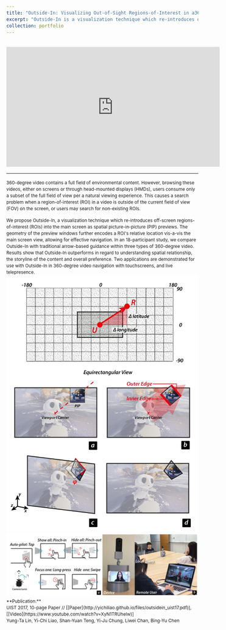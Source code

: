 ```yaml
---
title: "Outside-In: Visualizing Out-of-Sight Regions-of-Interest in a360 Video Using Spatial Picture-in-Picture Previews"
excerpt: "Outside-In is a visualization technique which re-introduces off-screen regions-of-interest (ROIs) into the main screen as spatial picture-in-picture (PIP) previews.<br/><img src='/images/outside-in/outsidein.png'><br><br>"
collection: portfolio
---
```


<br>
<iframe width="560" height="315" src="https://www.youtube.com/embed/XyN1TRUhelw" frameborder="0" allowfullscreen></iframe>

------

<small>360-degree video contains a full field of environmental content. However, browsing these videos, either on screens or through head-mounted displays (HMDs), users consume only a subset of the full field of view per a natural viewing experience. This causes a search problem when a region-of-interest (ROI) in a video is outside of the current field of view (FOV) on the screen, or users may search for non-existing ROIs. </small>

<small>
We propose Outside-In, a visualization technique which re-introduces off-screen regions-of-interest (ROIs) into the main screen as spatial picture-in-picture (PIP) previews. The geometry of the preview windows further encodes a ROI's relative location vis-a-vis the main screen view, allowing for effective navigation. In an 18-participant study, we compare Outside-In with traditional arrow-based guidance within three types of 360-degree video. Results show that Outside-In outperforms in regard to understanding spatial relationship, the storyline of the content and overall preference. Two applications are demonstrated for use with Outside-In in 360-degree video navigation with touchscreens, and live telepresence.
</small>
<img src='/images/outside-in/triangle.png'>
<img src='/images/outside-in/dirAngle.png'>
<img src='/images/outside-in/application.png'>
<small>
**Publication:** <br> 
UIST 2017, 10-page Paper // [[Paper](http://yichiliao.github.io/files/outsidein_uist17.pdf)], [[Video](https://www.youtube.com/watch?v=XyN1TRUhelw)]
<br>Yung-Ta Lin, Yi-Chi Liao, Shan-Yuan Teng, Yi-Ju Chung, Liwei Chan, Bing-Yu Chen</small>